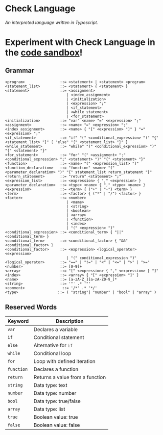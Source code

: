 # Check Language
###### An interpreted language written in Typescript.

# Experiment with Check Language in the [code sandbox](https://thiagobapt.github.io/CheckLanguage/)!


## Grammar
```
<program>                ::= <statement> | <statement> <program>
<statement_list>         ::= <statement> { <statement> }
<statement>              ::= <assignment>
                            | <index_assignment>
                            | <initialization> 
                            | <expression> ";"
                            | <if_statement>
                            | <while_statement>
                            | <for_statement>
<initialization>         ::= "var" <name> "=" <expression> ";"
<assignment>             ::= <name> "=" <expression> ";"
<index_assignment>       ::= <name> { "[" <expression> "]" } "=" <expression> ";"
<if_statement>           ::= "if" "(" <conditional_expression> ")" "{" <statement_list> "}" [ "else" "{" <statement_list> "}" ]
<while_statement>        ::= "while" "(" <conditional_expression> ")" "{" <statement> "}"
<for_statement>          ::= "for" "(" <assignment> ";" <conditional_expression> ";" <statement> ")" "{" <statement> "}"
<function>               ::= <name> "(" <expression_list> ")"
<function_declaration>   ::= "function" <name> "(" <parameter_declaration> ")" "{" statement_list return_statement "}"
<return_statement>       ::= "return" <statement> ";"
<expression_list>        ::= <expression> { "," <expression> }
<parameter_declaration>  ::= <type> <name> { "," <type> <name> }
<expression>             ::= <term> { ("+" | "-") <term> }
<term>                   ::= <factor> { ("*" | "/") <factor> }
<factor>                 ::= <number> 
                            | <name> 
                            | <string>
                            | <boolean>
                            | <array>
                            | <function>
                            | <index>
                            | "(" <expression> ")"
<conditional_expression> ::= <conditional_term> { "||" <conditional_term> }
<conditional_term>       ::= <conditional_factor> { "&&" <conditional_factor> }
<conditional_factor>     ::= <expression> <logical_operator> <expression>
                            | "(" conditional_expression ")"
<logical_operator>       ::= "==" | "!=" | "<" | "<=" | ">" | ">="
<number>                 ::= [0-9]+
<array>                  ::= "[" <expression> { "," <expression> } "]"
<index>                  ::= <array> { "[" <expression> "]" }
<name>                   ::= [a-zA-Z_][a-zA-Z0-9_]*
<string>                 ::= '"' .* '"'
<comment>                 ::= '/*' .* '*/'
<type>                  ::= ( "string"| "number" | "bool" | "array" )
```

## Reserved Words

| Keyword       | Description                   |
|---------------|-------------------------------|
| `var`         | Declares a variable           |
| `if`          | Conditional statement         |
| `else`        | Alternative for `if`          |
| `while`       | Conditional loop              |
| `for`         | Loop with defined iteration   |
| `function`    | Declares a function           |
| `return`      | Returns a value from a function |
| `string`      | Data type: text               |
| `number`      | Data type: number             |
| `bool`        | Data type: true/false         |
| `array`       | Data type: list               |
| `true`        | Boolean value: true           |
| `false`       | Boolean value: false          |
